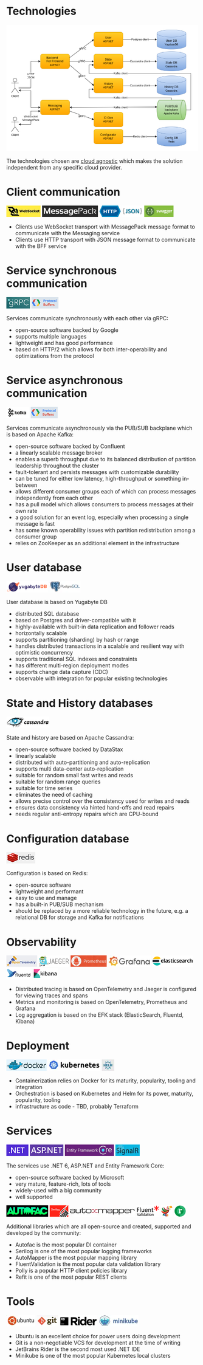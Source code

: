 # Technologies

![Technologies](images/cecochat-08-technologies.png)

The technologies chosen are [cloud agnostic](https://codersociety.com/blog/articles/cloud-agnostic) which makes the solution independent from any specific cloud provider.

# Client communication

![WebSocket](tech-images/websocket.webp)
![MessagePack](tech-images/messagepack.webp)
![HTTP](tech-images/http.png)
![JSON](tech-images/json.png)
![Swagger](tech-images/swagger.png)

* Clients use WebSocket transport with MessagePack message format to communicate with the Messaging service
* Clients use HTTP transport with JSON message format to communicate with the BFF service

# Service synchronous communication

![gRPC](tech-images/grpc.png)
![Protocol Buffers](tech-images/protocol-buffers.png)

Services communicate synchronously with each other via gRPC:
* open-source software backed by Google
* supports multiple languages
* lightweight and has good performance
* based on HTTP/2 which allows for both inter-operability and optimizations from the protocol

# Service asynchronous communication

![Kafka](tech-images/kafka.png)
![Protocol buffers](tech-images/protocol-buffers.png)

Services communicate asynchronously via the PUB/SUB backplane which is based on Apache Kafka:
* open-source software backed by Confluent
* a linearly scalable message broker
* enables a superb throughput due to its balanced distribution of partition leadership throughout the cluster
* fault-tolerant and persists messages with customizable durability
* can be tuned for either low latency, high-throughput or something in-between
* allows different consumer groups each of which can process messages independently from each other
* has a pull model which allows consumers to process messages at their own rate
* a good solution for an event log, especially when processing a single message is fast
* has some known operability issues with partition redistribution among a consumer group
* relies on ZooKeeper as an additional element in the infrastructure

# User database

![Yugabyte](tech-images/yugabyte.png)
![Postgres](tech-images/postgres.webp)

User database is based on Yugabyte DB

* distributed SQL database
* based on Postgres and driver-compatible with it
* highly-available with built-in data replication and follower reads
* horizontally scalable
* supports partitioning (sharding) by hash or range
* handles distributed transactions in a scalable and resilient way with optimistic concurrency
* supports traditional SQL indexes and constraints
* has different multi-region deployment modes
* supports change data capture (CDC)
* observable with integration for popular existing technologies

# State and History databases

![Cassandra](tech-images/cassandra.png)

State and history are based on Apache Cassandra:
* open-source software backed by DataStax
* linearly scalable
* distributed with auto-partitioning and auto-replication
* supports multi data-center auto-replication
* suitable for random small fast writes and reads
* suitable for random range queries
* suitable for time series
* eliminates the need of caching
* allows precise control over the consistency used for writes and reads
* ensures data consistency via hinted hand-offs and read repairs
* needs regular anti-entropy repairs which are CPU-bound

# Configuration database

![Redis](tech-images/redis.png)

Configuration is based on Redis:
* open-source software
* lightweight and performant
* easy to use and manage
* has a built-in PUB/SUB mechanism
* should be replaced by a more reliable technology in the future, e.g. a relational DB for storage and Kafka for notifications

# Observability

![OpenTelemetry](tech-images/open-telemetry.png)
![Jaeger](tech-images/jaeger.png)
![Prometheus](tech-images/prometheus.png)
![Grafana](tech-images/grafana.png)
![ElasticSearch](tech-images/elasticsearch.png)
![Fluentd](tech-images/fluentd.png)
![Kibana](tech-images/kibana.png)

* Distributed tracing is based on OpenTelemetry and Jaeger is configured for viewing traces and spans
* Metrics and monitoring is based on OpenTelemetry, Prometheus and Grafana
* Log aggregation is based on the EFK stack (ElasticSearch, Fluentd, Kibana)

# Deployment

![Docker](tech-images/docker.png)
![Kubernetes](tech-images/kubernetes.webp)
![Helm](tech-images/helm.webp)

* Containerization relies on Docker for its maturity, popularity, tooling and integration
* Orchestration is based on Kubernetes and Helm for its power, maturity, popularity, tooling
* infrastructure as code - TBD, probably Terraform

# Services

![.NET](tech-images/dotnet.png)
![ASP.NET](tech-images/aspnet.png)
![EFCore](tech-images/efcore.png)
![SignalR](tech-images/signalr.webp)

The services use .NET 6, ASP.NET and Entity Framework Core:
* open-source software backed by Microsoft
* very mature, feature-rich, lots of tools
* widely-used with a big community
* well supported

![Autofac](tech-images/autofac.png)
![Serilog](tech-images/serilog.png)
![AutoMapper](tech-images/automapper.webp)
![FluentValidation](tech-images/fluent-validation.png)
![Polly](tech-images/polly.png)
![Refit](tech-images/refit.png)

Additional libraries which are all open-source and created, supported and developed by the community:
* Autofac is the most popular DI container
* Serilog is one of the most popular logging frameworks
* AutoMapper is the most popular mapping library
* FluentValidation is the most popular data validation library
* Polly is a popular HTTP client policies library
* Refit is one of the most popular REST clients

# Tools

![Ubuntu](tech-images/ubuntu.webp)
![Git](tech-images/git.webp)
![JetBrainsRider](tech-images/jetbrains-rider.png)
![Minikube](tech-images/minikube.webp)

* Ubuntu is an excellent choice for power users doing development
* Git is a non-negotiable VCS for development at the time of writing
* JetBrains Rider is the second most used .NET IDE
* Minikube is one of the most popular Kubernetes local clusters
